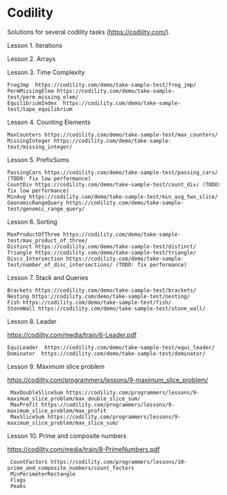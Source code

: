 # Codility
Solutions for several codility tasks (https://codility.com/).

Lesson 1. Iterations

Lesson 2. Arrays

Lesson 3. Time Complexity

    FrogJmp  https://codility.com/demo/take-sample-test/frog_jmp/
    PermMissingElem https://codility.com/demo/take-sample-test/perm_missing_elem/
    EquilibriumIndex  https://codility.com/demo/take-sample-test/tape_equilibrium
	
Lesson 4. Counting Elements

    MaxCounters https://codility.com/demo/take-sample-test/max_counters/
    MissingInteger https://codility.com/demo/take-sample-test/missing_integer/
	
Lesson 5. PrefixSums

    PassingCars https://codility.com/demo/take-sample-test/passing_cars/ (TODO: fix low performance)
    CountDiv https://codility.com/demo/take-sample-test/count_div/ (TODO: fix low performance)
    MinAvg https://codility.com/demo/take-sample-test/min_avg_two_slice/
    GeonomicRangeQuery https://codility.com/demo/take-sample-test/genomic_range_query/
	
Lesson 6. Sorting

    MaxProductOfThree https://codility.com/demo/take-sample-test/max_product_of_three/
    Distinct https://codility.com/demo/take-sample-test/distinct/
    Triangle https://codility.com/demo/take-sample-test/triangle/
    Discs_Intersection https://codility.com/demo/take-sample-test/number_of_disc_intersections/ (TODO: fix performance)
    
Lesson 7. Stack and Queries

    Brackets https://codility.com/demo/take-sample-test/brackets/
    Nesting https://codility.com/demo/take-sample-test/nesting/
    Fish https://codility.com/demo/take-sample-test/fish/
    StoneWall https://codility.com/demo/take-sample-test/stone_wall/
    
Lesson 8. Leader

https://codility.com/media/train/6-Leader.pdf

    EquiLeader  https://codility.com/demo/take-sample-test/equi_leader/
    Dominator  https://codility.com/demo/take-sample-test/dominator/
    
 Lesson 9. Maximum slice problem
 
 https://codility.com/programmers/lessons/9-maximum_slice_problem/
 
     MaxDoubleSliceSum https://codility.com/programmers/lessons/9-maximum_slice_problem/max_double_slice_sum/
     MaxProfit https://codility.com/programmers/lessons/9-maximum_slice_problem/max_profit
     MaxSliceSum https://codility.com/programmers/lessons/9-maximum_slice_problem/max_slice_sum/
     
  Lesson 10. Prime and composite numbers
  
  https://codility.com/media/train/8-PrimeNumbers.pdf
  
     CountFactors https://codility.com/programmers/lessons/10-prime_and_composite_numbers/count_factors
     MinPerimeterRectangle 
     Flags
     Peaks
	
    
